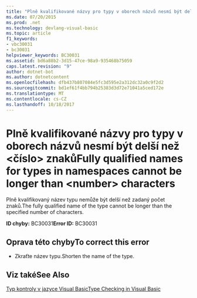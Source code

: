 ```yaml
---
title: "Plně kvalifikované názvy pro typy v oborech názvů nesmí být delší než &lt;číslo&gt; znaků"
ms.date: 07/20/2015
ms.prod: .net
ms.technology: devlang-visual-basic
ms.topic: article
f1_keywords:
- vbc30031
- bc30031
helpviewer_keywords: BC30031
ms.assetid: bd6a88b2-3d15-47ce-98a9-935468b75059
caps.latest.revision: "9"
author: dotnet-bot
ms.author: dotnetcontent
ms.openlocfilehash: dfb437b807084e5fc3d595e2a312dc32a0c9f2d2
ms.sourcegitcommit: bd1ef61f4bb794b25383d3d72e71041a5ced172e
ms.translationtype: MT
ms.contentlocale: cs-CZ
ms.lasthandoff: 10/18/2017
---
```

# <a name="fully-qualified-names-for-types-in-namespaces-cannot-be-longer-than-ltnumbergt-characters"></a><span data-ttu-id="675eb-102">Plně kvalifikované názvy pro typy v oborech názvů nesmí být delší než &lt;číslo&gt; znaků</span><span class="sxs-lookup"><span data-stu-id="675eb-102">Fully qualified names for types in namespaces cannot be longer than &lt;number&gt; characters</span></span>
<span data-ttu-id="675eb-103">Plně kvalifikovaný název typu nemůže být delší než zadaný počet znaků.</span><span class="sxs-lookup"><span data-stu-id="675eb-103">The fully qualified name of the type cannot be longer than the specified number of characters.</span></span>  
  
 <span data-ttu-id="675eb-104">**ID chyby:** BC30031</span><span class="sxs-lookup"><span data-stu-id="675eb-104">**Error ID:** BC30031</span></span>  
  
## <a name="to-correct-this-error"></a><span data-ttu-id="675eb-105">Oprava této chyby</span><span class="sxs-lookup"><span data-stu-id="675eb-105">To correct this error</span></span>  
  
-   <span data-ttu-id="675eb-106">Zkraťte název typu.</span><span class="sxs-lookup"><span data-stu-id="675eb-106">Shorten the name of the type.</span></span>  
  
## <a name="see-also"></a><span data-ttu-id="675eb-107">Viz také</span><span class="sxs-lookup"><span data-stu-id="675eb-107">See Also</span></span>  
 [<span data-ttu-id="675eb-108">Typ kontroly v jazyce Visual Basic</span><span class="sxs-lookup"><span data-stu-id="675eb-108">Type Checking in Visual Basic</span></span>](http://msdn.microsoft.com/en-us/775c354e-b348-4d01-a9fe-a6d939e908d5)
